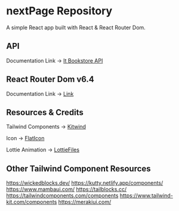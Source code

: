 # nextPage Repository

A simple React app built with React & React Router Dom.

## API 

Documentation Link -> [It Bookstore API](https://api.itbook.store/)

## React Router Dom v6.4 

Documentation Link -> [Link](https://reactrouter.com/en/main/start/overview)

## Resources & Credits

Tailwind Components -> [Kitwind](https://kitwind.io/products/kometa/components)

Icon -> [FlatIcon](https://www.flaticon.com/)

Lottie Animation -> [LottieFiles](https://lottiefiles.com/featured)

## Other Tailwind Component Resources

https://wickedblocks.dev/
https://kutty.netlify.app/components/
https://www.mambaui.com/
https://tailblocks.cc/
https://tailwindcomponents.com/components
https://www.tailwind-kit.com/components
https://merakiui.com/